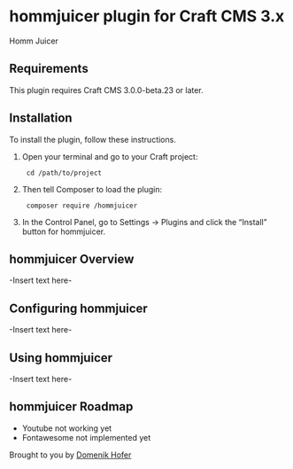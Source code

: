 # hommjuicer plugin for Craft CMS 3.x

Homm Juicer

## Requirements

This plugin requires Craft CMS 3.0.0-beta.23 or later.

## Installation

To install the plugin, follow these instructions.

1. Open your terminal and go to your Craft project:

        cd /path/to/project

2. Then tell Composer to load the plugin:

        composer require /hommjuicer

3. In the Control Panel, go to Settings → Plugins and click the “Install” button for hommjuicer.

## hommjuicer Overview

-Insert text here-

## Configuring hommjuicer

-Insert text here-

## Using hommjuicer

-Insert text here-

## hommjuicer Roadmap

- Youtube not working yet
- Fontawesome not implemented yet

Brought to you by [Domenik Hofer](homm.ch)

